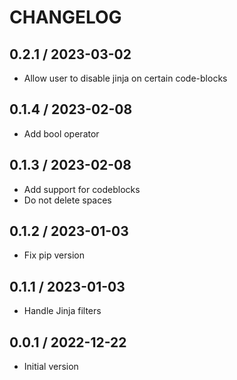 CHANGELOG
===============================================================================

0.2.1 / 2023-03-02
-------------------------------------------------------------------------------

* Allow user to disable jinja on certain code-blocks

0.1.4 / 2023-02-08
-------------------------------------------------------------------------------

* Add bool operator

0.1.3 / 2023-02-08
-------------------------------------------------------------------------------

* Add support for codeblocks
* Do not delete spaces


0.1.2 / 2023-01-03
-------------------------------------------------------------------------------

* Fix pip version

0.1.1 / 2023-01-03
-------------------------------------------------------------------------------

* Handle Jinja filters

0.0.1 / 2022-12-22
-------------------------------------------------------------------------------

* Initial version
